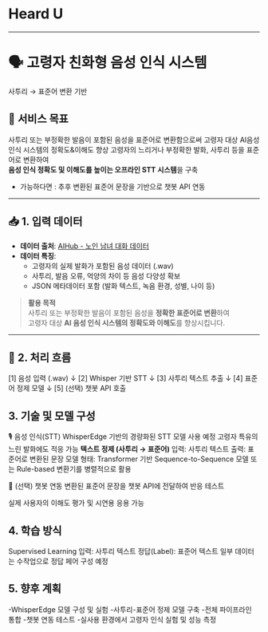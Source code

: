 # Heard U
---
# 🗣️ 고령자 친화형 음성 인식 시스템
 사투리 → 표준어 변환 기반

## 📌 서비스 목표
사투리 또는 부정확한 발음이 포함된 음성을 표준어로 변환함으로써 고령자 대상 AI음성 인식 시스템의 정확도&이해도 향상
고령자의 느리거나 부정확한 발화, 사투리 등을 표준어로 변환하여  
**음성 인식 정확도 및 이해도를 높이는 오프라인 STT 시스템**을 구축 
- 가능하다면 : 추후 변환된 표준어 문장을 기반으로 챗봇 API 연동

---

## 📥 1. 입력 데이터

- **데이터 출처**: [AIHub - 노인 남녀 대화 데이터](https://www.aihub.or.kr/aihubdata/data/view.do?dataSetSn=107)
- **데이터 특징**:
  - 고령자의 실제 발화가 포함된 음성 데이터 (.wav)  
  - 사투리, 발음 오류, 억양의 차이 등 음성 다양성 확보
  - JSON 메타데이터 포함 (발화 텍스트, 녹음 환경, 성별, 나이 등)

> **활용 목적**  
> 사투리 또는 부정확한 발음이 포함된 음성을 **정확한 표준어로 변환**하여  
> 고령자 대상 **AI 음성 인식 시스템의 정확도와 이해도**를 향상시킵니다.

---

## 🧾 2. 처리 흐름

[1] 음성 입력 (.wav)
     ↓
[2] Whisper 기반 STT
     ↓
[3] 사투리 텍스트 추출
     ↓
[4] 표준어 정제 모델
     ↓
[5] (선택) 챗봇 API 호출

## 3. 기술 및 모델 구성
🎙️ 음성 인식(STT)
WhisperEdge 기반의 경량화된 STT 모델 사용 예정
고령자 특유의 느린 발화에도 적응 가능
**텍스트 정제 (사투리 → 표준어)**
입력: 사투리 텍스트
출력: 표준어로 변환된 문장
모델 형태:
Transformer 기반 Sequence-to-Sequence 모델
또는 Rule-based 변환기를 병렬적으로 활용

🤖 (선택) 챗봇 연동
변환된 표준어 문장을 챗봇 API에 전달하여 반응 테스트

실제 사용자의 이해도 평가 및 시연용 응용 가능

## 4. 학습 방식
Supervised Learning
입력: 사투리 텍스트
정답(Label): 표준어 텍스트
일부 데이터는 수작업으로 정답 페어 구성 예정

## 5. 향후 계획
 -WhisperEdge 모델 구성 및 실험
 -사투리-표준어 정제 모델 구축
 -전체 파이프라인 통합
 -챗봇 연동 테스트
 -실사용 환경에서 고령자 인식 실험 및 성능 측정
